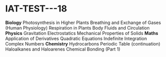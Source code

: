 # IAT-TEST---18
**Biology**
Photosynthesis in Higher Plants
Breathing and Exchange of Gases (Human Physiology)
Respiration in Plants
Body Fluids and Circulation
**Physics**
Gravitation
Electrostatics
Mechanical Properties of Solids
**Maths**
Application of Derivatives
Quadratic Equations
Indefinite Integration
Complex Numbers
**Chemistry**
Hydrocarbons
Periodic Table (continuation)
Haloalkanes and Haloarenes
Chemical Bonding (Part 1)
